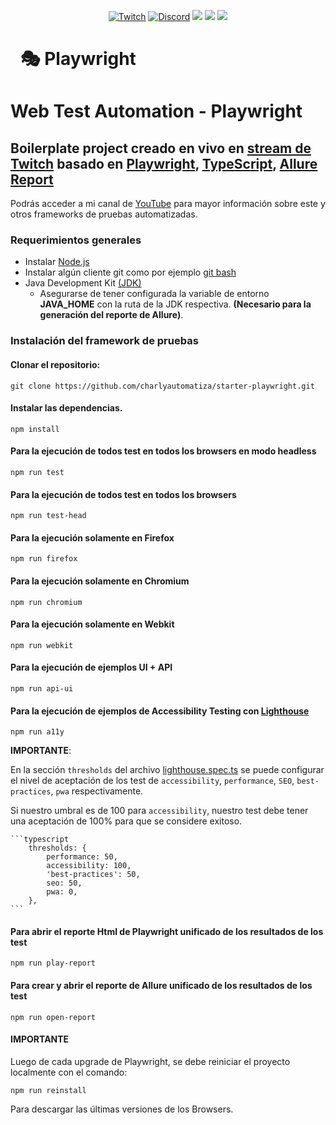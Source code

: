 <p align="center">
  <a href="https://www.twitch.tv/charlyautomatiza"><img alt="Twitch" src="https://img.shields.io/badge/CharlyAutomatiza-Twitch-9146FF.svg" style="max-height: 300px;"></a>
  <a href="https://discord.gg/wwM9GwxmRZ"><img alt="Discord" src="https://img.shields.io/discord/944608800361570315" style="max-height: 300px;"></a>
  <a href="http://twitter.com/char_automatiza"><img src="https://img.shields.io/badge/@char__automatiza-Twitter-1DA1F2.svg?style=flat" style="max-height: 300px;"></a>
  <a href="https://www.youtube.com/c/CharlyAutomatiza?sub_confirmation=1"><img src="https://img.shields.io/badge/CharlyAutomatiza-Youtube-FF0000.svg" style="max-height: 300px;" style="max-height: 300px;"></a>
  <a href="https://www.linkedin.com/in/gautocarlos/"><img src="https://img.shields.io/badge/Carlos%20 Gauto-LinkedIn-0077B5.svg" style="max-height: 300px;" style="max-height: 300px;"></a>
</p>
<h1 dir="auto"><a class="anchor" aria-hidden="true" href="https://playwright.dev/"><svg class="octicon octicon-link" viewBox="0 0 16 16" version="1.1" width="16" height="16" aria-hidden="true"><path fill-rule="evenodd"></path></svg></a><g-emoji class="g-emoji" alias="performing_arts" fallback-src="https://github.githubassets.com/images/icons/emoji/unicode/1f3ad.png">🎭</g-emoji> Playwright</h1>

# Web Test Automation - Playwright

## Boilerplate project creado en vivo en [stream de Twitch](https://www.twitch.tv/charlyautomatiza) basado en [Playwright](https://playwright.dev/), [TypeScript](https://www.typescriptlang.org/), [Allure Report](https://docs.qameta.io/allure-report/)

Podrás acceder a mi canal de [YouTube](https://www.youtube.com/c/CharlyAutomatiza?sub_confirmation=1) para mayor información sobre este y otros frameworks de pruebas automatizadas.

### Requerimientos generales

- Instalar [Node.js](https://nodejs.org/es/download/)
- Instalar algún cliente git como por ejemplo [git bash](https://git-scm.com/downloads)
- Java Development Kit [(JDK)](https://www.oracle.com/java/technologies/downloads/)
  - Asegurarse de tener configurada la variable de entorno **JAVA_HOME** con la ruta de la JDK respectiva. **(Necesario para la generación del reporte de Allure)**.

### Instalación del framework de pruebas

#### **Clonar el repositorio:**

    git clone https://github.com/charlyautomatiza/starter-playwright.git

#### **Instalar las dependencias.**

    npm install

#### **Para la ejecución de todos test en todos los browsers en modo headless**

    npm run test

#### **Para la ejecución de todos test en todos los browsers**

    npm run test-head

#### **Para la ejecución solamente en Firefox**

    npm run firefox

#### **Para la ejecución solamente en Chromium**

    npm run chromium

#### **Para la ejecución solamente en Webkit**

    npm run webkit

#### **Para la ejecución de ejemplos UI + API**

    npm run api-ui

#### **Para la ejecución de ejemplos de Accessibility Testing con [Lighthouse](https://www.npmjs.com/package/playwright-lighthouse)**

    npm run a11y

**IMPORTANTE**:

En la sección `thresholds` del archivo [lighthouse.spec.ts](./tests/lighthouse.spec.ts) se puede configurar el nivel de aceptación de los test de `accessibility`, `performance`, `SEO`, `best-practices`, `pwa` respectivamente.

Si nuestro umbral es de 100 para `accessibility`, nuestro test debe tener una aceptación de 100% para que se considere exitoso.

    ```typescript
        thresholds: {
            performance: 50,
            accessibility: 100,
            'best-practices': 50,
            seo: 50,
            pwa: 0,
        },
    ```

#### **Para abrir el reporte Html de Playwright unificado de los resultados de los test**

    npm run play-report

#### **Para crear y abrir el reporte de Allure unificado de los resultados de los test**

    npm run open-report

#### **IMPORTANTE**

Luego de cada upgrade de Playwright, se debe reiniciar el proyecto localmente con el comando:

    npm run reinstall

Para descargar las últimas versiones de los Browsers.
